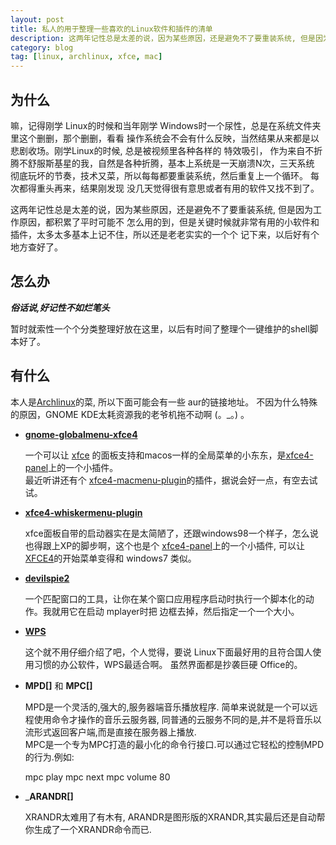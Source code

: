 ```yaml
---
layout: post
title: 私人的用于整理一些喜欢的Linux软件和插件的清单
description: 这两年记性总是太差的说，因为某些原因，还是避免不了要重装系统, 但是因为工作原因，都积累了平时可能不怎么用的到，但是关键时候就非常有用的小软件和插件，太多太多基本上记不住，所以还是老老实实的一个个记下来，以后好有个地方查好了。
category: blog
tag: [linux, archlinux, xfce, mac]
---
```


为什么
------
嘛，记得刚学 Linux的时候和当年刚学 Windows时一个尿性，总是在系统文件夹里这个删删，那个删删，看看
操作系统会不会有什么反映，当然结果从来都是以悲剧收场。刚学Linux的时候, 总是被视频里各种各样的
特效吸引， 作为来自不折腾不舒服斯基星的我，自然是各种折腾，基本上系统是一天崩溃N次，三天系统
彻底玩坏的节奏，技术又菜，所以每每都要重装系统，然后重复上一个循环。 每次都得重头再来，结果刚发现
没几天觉得很有意思或者有用的软件又找不到了。

这两年记性总是太差的说，因为某些原因，还是避免不了要重装系统, 但是因为工作原因，都积累了平时可能不
怎么用的到，但是关键时候就非常有用的小软件和插件，太多太多基本上记不住，所以还是老老实实的一个个
记下来，以后好有个地方查好了。

怎么办
------
***俗话说,好记性不如烂笔头***

暂时就索性一个个分类整理好放在这里，以后有时间了整理个一键维护的shell脚本好了。

有什么
------
本人是[Archlinux][]的菜, 所以下面可能会有一些 aur的链接地址。
不因为什么特殊的原因，GNOME KDE太耗资源我的老爷机拖不动啊 (。_。)  。

+ __[gnome-globalmenu-xfce4][]__
  
  一个可以让 [xfce][xfce4] 的面板支持和macos一样的全局菜单的小东东，是[xfce4-panel][xfce4]上的一个小插件。  
  最近听讲还有个 [xfce4-macmenu-plugin][]的插件，据说会好一点，有空去试试。

+ __[xfce4-whiskermenu-plugin][]__

  xfce面板自带的启动器实在是太简陋了，还跟windows98一个样子，怎么说也得跟上XP的脚步啊，这个也是个
  [xfce4-panel][xfce4]上的一个小插件, 可以让 [XFCE4][xfce4]的开始菜单变得和 windows7 类似。

+ __[devilspie2][]__

  一个匹配窗口的工具，让你在某个窗口应用程序启动时执行一个脚本化的动作。我就用它在启动 mplayer时把
  边框去掉，然后指定一个一个大小。

+ __[WPS][]__

  这个就不用仔细介绍了吧，个人觉得，要说 Linux下面最好用的且符合国人使用习惯的办公软件，WPS最适合啊。
  虽然界面都是抄袭巨硬 Office的。

+ __MPD[]__ 和 __MPC[]__

  MPD是一个灵活的,强大的,服务器端音乐播放程序. 简单来说就是一个可以远程使用命令才操作的音乐云服务器,
  同普通的云服务不同的是,并不是将音乐以流形式返回客户端,而是直接在服务器上播放.  
  MPC是一个专为MPC打造的最小化的命令行接口.可以通过它轻松的控制MPD的行为.例如:
    
    mpc play
    mpc next
    mpc volume 80

+ ___ARANDR[]__
 
  XRANDR太难用了有木有, ARANDR是图形版的XRANDR,其实最后还是自动帮你生成了一个XRANDR命令而已.


[archlinux]: http://www.archlinux.org/ "Archlinux"
[xfce4]: http://www.xfce.org/ "XFCE4"
[gnome-globalmenu-xfce4]: http://code.google.com/p/gnome2-globalmenu/ "XFCE4 panel globalmenu"
[xfce4-macmenu-plugin]: https://aur.archlinux.org/packages/xfce4-macmenu-plugin
[xfce4-whiskermenu-plugin]: http://gottcode.org/xfce4-whiskermenu-plugin/ "XFCE4 start"
[devilspie2]: http://www.gusnan.se/devilspie2/ "devilspie2"
[WPS]: http://www.wps.com/ "WPS"
[MPD]: http://www.musicpd.org/ "mpd"
[MPC]: http://www.musicpd.org/clients/mpc/ "mpc"
